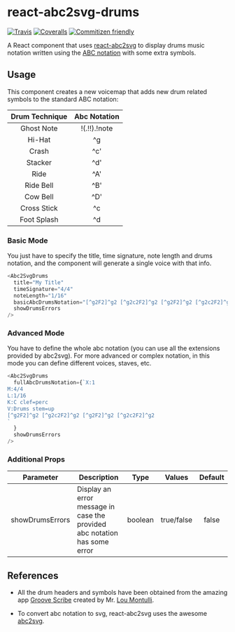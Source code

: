 # react-abc2svg-drums

[![Travis][build-badge]][build]
[![Coveralls][coveralls-badge]][coveralls]
[![Commitizen friendly][commitizen-badge]][commitizen]

A React component that uses [react-abc2svg](https://github.com/rigobauer/react-abc2svg) to display drums music notation written using the [ABC notation](http://abcnotation.com) with some extra symbols.

## Usage

This component creates a new voicemap that adds new drum related symbols to the standard ABC notation:

| Drum Technique | Abc Notation |
|:--------------:|:------------:|
| Ghost Note     | !(.!!).!note |
| Hi-Hat         | ^g           |
| Crash          | ^c'          |
| Stacker        | ^d'          |
| Ride           | ^A'          |
| Ride Bell      | ^B'          |
| Cow Bell       | ^D'          |
| Cross Stick    | ^c           |
| Foot Splash    | ^d           |

### Basic Mode

You just have to specify the title, time signature, note length and drums notation, and the component will generate a single voice with that info.

```js
<Abc2SvgDrums
  title="My Title"
  timeSignature="4/4"
  noteLength="1/16"
  basicAbcDrumsNotation="[^g2F2]^g2 [^g2c2F2]^g2 [^g2F2]^g2 [^g2c2F2]^g2"
  showDrumsErrors
/>
```

### Advanced Mode

You have to define the whole abc notation (you can use all the extensions provided by abc2svg). For more advanced or complex notation, in this mode you can define different voices, staves, etc.

```js
<Abc2SvgDrums
  fullAbcDrumsNotation={`X:1
M:4/4
L:1/16
K:C clef=perc
V:Drums stem=up
[^g2F2]^g2 [^g2c2F2]^g2 [^g2F2]^g2 [^g2c2F2]^g2
`
  }
  showDrumsErrors
/>
```

### Additional Props

| Parameter | Description | Type | Values | Default |
|:---:|---|:---:|:---:|:---:|
| showDrumsErrors | Display an error message in case the provided abc notation has some error | boolean | true/false | false |



## References

* All the drum headers and symbols have been obtained from the amazing app [Groove Scribe](https://github.com/montulli/GrooveScribe) created by Mr. [Lou Montulli](https://github.com/montulli).

* To convert abc notation to svg, react-abc2svg uses the awesome [abc2svg](https://github.com/moinejf/abc2svg).


[build-badge]: https://img.shields.io/travis/rigobauer/react-abc2svg-drums/master.svg?style=flat-square
[build]: https://travis-ci.org/rigobauer/react-abc2svg-drums

[coveralls-badge]: https://img.shields.io/coveralls/rigobauer/react-abc2svg-drums/master.svg?style=flat-square
[coveralls]: https://coveralls.io/github/rigobauer/react-abc2svg-drums

[commitizen-badge]: https://img.shields.io/badge/commitizen-friendly-brightgreen.svg?style=flat-square
[commitizen]: http://commitizen.github.io/cz-cli/
